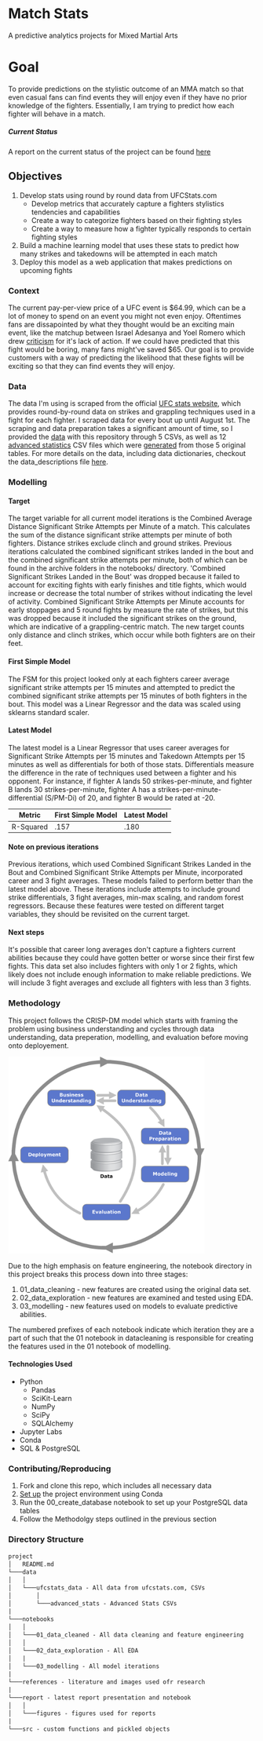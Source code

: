 # Match Stats
A predictive analytics projects for Mixed Martial Arts

# Goal
To provide predictions on the stylistic outcome of an MMA match so that even casual fans can find events they 
will enjoy even if they have no prior knowledge of the fighters. Essentially, I am trying to predict how each
fighter will behave in a match.

##### Current Status
A report on the current status of the project can be found [here](report/match_stats.pdf)

## Objectives
1. Develop stats using round by round data from UFCStats.com
    * Develop metrics that accurately capture a fighters stylistics tendencies and capabilities
    * Create a way to categorize fighters based on their fighting styles
    * Create a way to measure how a fighter typically responds to certain fighting styles
2. Build a machine learning model that uses these stats to predict how many strikes and takedowns will be 
attempted in each match
3. Deploy this model as a web application that makes predictions on upcoming fights

### Context
The current pay-per-view price of a UFC event is $64.99, which can be a lot of money to spend on an event you 
might not even enjoy. Oftentimes fans are dissapointed by what they thought would be an exciting main event, 
like the matchup between Israel Adesanya and Yoel Romero which drew [criticism](https://talksport.com/sport/mma/679619/dana-white-ufc-248-adesanya-romero/) 
for it's lack of action. If we could have predicted that this fight would be boring, many fans might've saved 
$65. Our goal is to provide customers with a way of predicting the likelihood that these fights will be exciting 
so that they can find events they will enjoy.

### Data
The data I'm using is scraped from the official [UFC stats website](http://www.ufcstats.com/statistics/events/completed),
which provides round-by-round data on strikes and grappling techniques used in a fight for each fighter. I scraped data
for every bout up until August 1st. The scraping and data preparation takes a significant amount of time, so I provided 
the [data](data/ufcstats_data) with this repository through 5 CSVs, as well as 12 [advanced statistics](data/ufcstats_data/advanced_stats) 
CSV files which were [generated](notebooks/01_data_cleaning/07c_advanced_statistics_by_round.ipynb) from those 5 original tables.
For more details on the data, including data dictionaries, checkout the data_descriptions file [here](data_description.md).

### Modelling
#### Target
The target variable for all current model iterations is the Combined Average Distance Significant Strike Attempts per Minute of a match. This calculates the sum of the distance significant strike attempts per minute of both fighters. Distance strikes exclude clinch and ground strikes. Previous iterations calculated the combined significant strikes landed in the bout and the combined significant strike attempts per minute, both of which can be found in the archive folders in the notebooks/ directory. 'Combined Significant Strikes Landed in the Bout' was dropped because it failed to account for exciting fights with early finishes and title fights, which would increase or decrease the total number of strikes without indicating the level of activity. Combined Significant Strike Attempts per Minute accounts for early stoppages and 5 round fights by measure the rate of strikes, but this was dropped because it included the significant strikes on the ground, which are indicative of a grappling-centric match. The new target counts only distance and clinch strikes, which occur while both fighters are on their feet.

#### First Simple Model
The FSM for this project looked only at each fighters career average significant strike attempts per 15 minutes and attempted
to predict the combined significant strike attempts per 15 minutes of both fighters in the bout. This model was a Linear Regressor
and the data was scaled using sklearns standard scaler.


#### Latest Model
The latest model is a Linear Regressor that uses career averages for Significant Strike Attempts per 15 minutes and Takedown Attempts per 15 minutes as well as differentials for both of those stats. Differentials measure the difference in the rate of techniques used between a fighter and his opponent. For instance, if fighter A lands 50 strikes-per-minute, and fighter B lands 30 strikes-per-minute, fighter A has a strikes-per-minute-differential (S/PM-Di) of 20, and fighter B would be rated at -20.

Metric|First Simple Model|Latest Model
------|------------------|------------
R-Squared|.157|.180

#### Note on previous iterations
Previous iterations, which used Combined Significant Strikes Landed in the Bout and Combined Significant Strike Attempts per Minute, incorporated career and 3 fight averages. These models failed to perform better than the latest model above. These iterations include attempts to include ground strike differentials, 3 fight averages, min-max scaling, and random forest regressors. Because these features were tested on different target variables, they should be revisited on the current target.

#### Next steps
It's possible that career long averages don't capture a fighters current abilities because they could have gotten better or worse since their first few fights. This data set also includes fighters with only 1 or 2 fights, which likely does not include enough information to make reliable predictions. We will include 3 fight averages and exclude all fighters with less than 3 fights.

### Methodology
This project follows the CRISP-DM model which starts with framing the problem using business understanding and cycles through
data understanding, data preperation, modelling, and evaluation before moving onto deployement.

<img src=references/CRISPDM_Process_Diagram.png width=400>

Due to the high emphasis on feature engineering, the notebook directory in this project breaks this process down into three stages:
1. 01_data_cleaning - new features are created using the original data set.
2. 02_data_exploration - new features are examined and tested using EDA.
3. 03_modelling - new features used on models to evaluate predictive abilities.

The numbered prefixes of each notebook indicate which iteration they are a part of such that the 01 notebook in datacleaning
is responsible for creating the features used in the 01 notebook of modelling.

#### Technologies Used
- Python
   - Pandas
   - SciKit-Learn
   - NumPy
   - SciPy
   - SQLAlchemy
- Jupyter Labs
- Conda
- SQL & PostgreSQL

### Contributing/Reproducing
1. Fork and clone this repo, which includes all necessary data
2. [Set up](https://docs.conda.io/projects/conda/en/latest/user-guide/tasks/manage-environments.html) the project environment using Conda
3. Run the 00_create_database notebook to set up your PostgreSQL data tables
4. Follow the Methodolgy steps outlined in the previous section

### Directory Structure
```
project
│   README.md 
└───data
│   │
│   └───ufcstats_data - All data from ufcstats.com, CSVs
│       │ 
│       └───advanced_stats - Advanced Stats CSVs
|
└───notebooks
│   │
│   └───01_data_cleaned - All data cleaning and feature engineering
│   │ 
│   └───02_data_exploration - All EDA
│   |
│   └───03_modelling - All model iterations
|           
└───references - literature and images used ofr research
|
└───report - latest report presentation and notebook
│   │
│   └───figures - figures used for reports
|
└───src - custom functions and pickled objects
```
